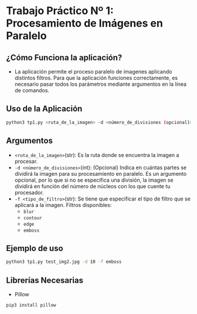 # Trabajo Práctico Nº 1: Procesamiento de Imágenes en Paralelo

## ¿Cómo Funciona la aplicación?
- La aplicación permite el proceso paralelo de imagenes aplicando distintos filtros. Para que la aplicación funciones correctamente, es necesario pasar todos los parámetros mediante argumentos en la línea de comandos. 

## Uso de la Aplicación
```bash
python3 tp1.py <ruta_de_la_imagen> -d <número_de_divisiones (opcional)> -f <tipo_de_filtro>
```

## Argumentos
- `<ruta_de_la_imagen>`(str): Es la ruta donde se encuentra la imagen a procesar.
- `-d <número_de_divisiones>`(int): (Opcional) Indica en cuántas partes se dividirá la imagen para su procesamiento en paralelo. Es un argumento opcional, por lo que si no se especifica una división, la imagen se dividirá en función del número de núcleos con los que cuente tu procesador.
- `-f <tipo_de_filtro>`(str): Se tiene que especificar el tipo de filtro que se aplicará a la imagen. Filtros disponibles:
    - `blur`
    - `contour`
    - `edge`
    - `emboss`

## Ejemplo de uso
```bash
python3 tp1.py test_img2.jpg -d 10 -f emboss
```

## Librerías Necesarias
- Pillow
```bash
pip3 install pillow
```
